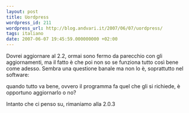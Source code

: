 ```yaml
---
layout: post
title: Uordpress
wordpress_id: 211
wordpress_url: http://blog.andvari.it/2007/06/07/uordpress/
tags: italiano
date: 2007-06-07 19:45:59.000000000 +02:00
---
```

Dovrei aggiornare al 2.2, ormai sono fermo da parecchio con gli aggiornamenti, ma il fatto è che poi non so se funziona tutto così bene come adesso. Sembra una questione banale ma non lo è, soprattutto nel software:

quando tutto va bene, ovvero il programma fa quel che gli si richiede, è opportuno aggiornarlo o no?

Intanto che ci penso su, rimaniamo alla 2.0.3
